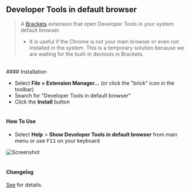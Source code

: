 ## Developer Tools in default browser

>A [Brackets](https://github.com/adobe/brackets) extension that open Developer Tools in your system default browser. <br/>
> - It is useful if the Chrome is not your main browser or even not installed in the system. This is a temporary solution because we are waiting for the built-in devtools in Brackets.

<br />
#### Installation

* Select **File > Extension Manager...** (or click the "brick" icon in the toolbar)
* Search for "Developer Tools in default browser"
* Click the **Install** button<br /><br />

#### How To Use
- Select **Help** > **Show Developer Tools in default browser** from main menu or use <kbd>F11</kbd> on your keyboard

![Screenshot](https://github.com/anephew/brackets-devtools-browser/raw/master/howto.gif)<br /><br />

#### Changelog
[See](CHANGELOG.md) for details.
